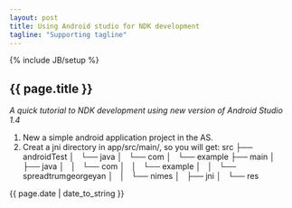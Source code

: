 ```yaml
---
layout: post 
title: Using Android studio for NDK development
tagline: "Supporting tagline"
---
```

{% include JB/setup %}

<h2>{{ page.title }}</h2>
<i>A quick tutorial to NDK development using new version of Android Studio 1.4</i>

1. New a simple android application project in the AS.
2. Creat a jni directory in app/src/main/, so you will get:
    src
    ├── androidTest
    │   └── java
    │       └── com
    │           └── example
    ├── main
    │   ├── java
    │   │   └── com
    │   │       └── example
    │   │           └── spreadtrumgeorgeyan
    │   │               └── nimes
    │   ├── jni
    │   └── res
 
<p>{{ page.date | date_to_string }}</p>
